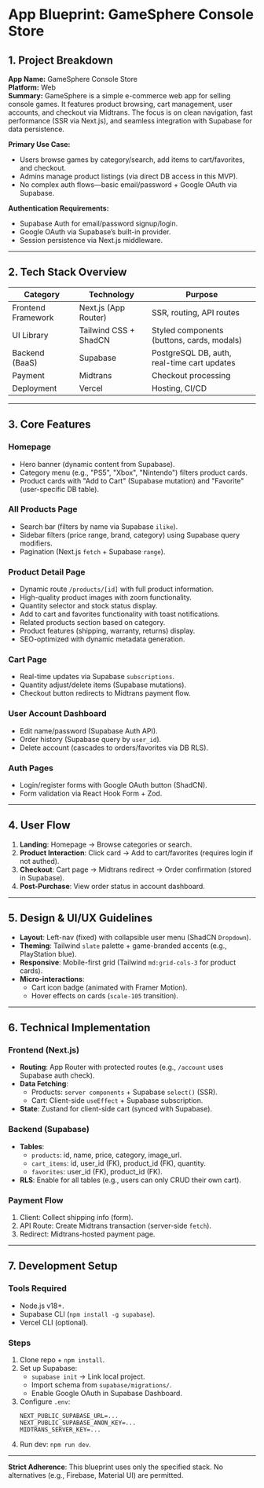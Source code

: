 # App Blueprint: GameSphere Console Store  

## 1. Project Breakdown  

**App Name:** GameSphere Console Store  
**Platform:** Web  
**Summary:** GameSphere is a simple e-commerce web app for selling console games. It features product browsing, cart management, user accounts, and checkout via Midtrans. The focus is on clean navigation, fast performance (SSR via Next.js), and seamless integration with Supabase for data persistence.  

**Primary Use Case:**  
- Users browse games by category/search, add items to cart/favorites, and checkout.  
- Admins manage product listings (via direct DB access in this MVP).  
- No complex auth flows—basic email/password + Google OAuth via Supabase.  

**Authentication Requirements:**  
- Supabase Auth for email/password signup/login.  
- Google OAuth via Supabase’s built-in provider.  
- Session persistence via Next.js middleware.  

---  

## 2. Tech Stack Overview  

| **Category**       | **Technology**              | **Purpose**                                  |  
|--------------------|----------------------------|---------------------------------------------|  
| Frontend Framework | Next.js (App Router)        | SSR, routing, API routes                    |  
| UI Library         | Tailwind CSS + ShadCN       | Styled components (buttons, cards, modals)  |  
| Backend (BaaS)     | Supabase                   | PostgreSQL DB, auth, real-time cart updates |  
| Payment           | Midtrans                   | Checkout processing                         |  
| Deployment        | Vercel                     | Hosting, CI/CD                              |  

---  

## 3. Core Features  

### **Homepage**  
- Hero banner (dynamic content from Supabase).  
- Category menu (e.g., "PS5", "Xbox", "Nintendo") filters product cards.  
- Product cards with "Add to Cart" (Supabase mutation) and "Favorite" (user-specific DB table).  

### **All Products Page**  
- Search bar (filters by name via Supabase `ilike`).  
- Sidebar filters (price range, brand, category) using Supabase query modifiers.  
- Pagination (Next.js `fetch` + Supabase `range`).  

### **Product Detail Page**  
- Dynamic route `/products/[id]` with full product information.  
- High-quality product images with zoom functionality.  
- Quantity selector and stock status display.  
- Add to cart and favorites functionality with toast notifications.  
- Related products section based on category.  
- Product features (shipping, warranty, returns) display.  
- SEO-optimized with dynamic metadata generation.  

### **Cart Page**  
- Real-time updates via Supabase `subscriptions`.  
- Quantity adjust/delete items (Supabase mutations).  
- Checkout button redirects to Midtrans payment flow.  

### **User Account Dashboard**  
- Edit name/password (Supabase Auth API).  
- Order history (Supabase query by `user_id`).  
- Delete account (cascades to orders/favorites via DB RLS).  

### **Auth Pages**  
- Login/register forms with Google OAuth button (ShadCN).  
- Form validation via React Hook Form + Zod.  

---  

## 4. User Flow  

1. **Landing**: Homepage → Browse categories or search.  
2. **Product Interaction**: Click card → Add to cart/favorites (requires login if not authed).  
3. **Checkout**: Cart page → Midtrans redirect → Order confirmation (stored in Supabase).  
4. **Post-Purchase**: View order status in account dashboard.  

---  

## 5. Design & UI/UX Guidelines  

- **Layout**: Left-nav (fixed) with collapsible user menu (ShadCN `Dropdown`).  
- **Theming**: Tailwind `slate` palette + game-branded accents (e.g., PlayStation blue).  
- **Responsive**: Mobile-first grid (Tailwind `md:grid-cols-3` for product cards).  
- **Micro-interactions**:  
  - Cart icon badge (animated with Framer Motion).  
  - Hover effects on cards (`scale-105` transition).  

---  

## 6. Technical Implementation  

### **Frontend (Next.js)**  
- **Routing**: App Router with protected routes (e.g., `/account` uses Supabase auth check).  
- **Data Fetching**:  
  - Products: `server components` + Supabase `select()` (SSR).  
  - Cart: Client-side `useEffect` + Supabase subscription.  
- **State**: Zustand for client-side cart (synced with Supabase).  

### **Backend (Supabase)**  
- **Tables**:  
  - `products`: id, name, price, category, image_url.  
  - `cart_items`: id, user_id (FK), product_id (FK), quantity.  
  - `favorites`: user_id (FK), product_id (FK).  
- **RLS**: Enable for all tables (e.g., users can only CRUD their own cart).  

### **Payment Flow**  
1. Client: Collect shipping info (form).  
2. API Route: Create Midtrans transaction (server-side `fetch`).  
3. Redirect: Midtrans-hosted payment page.  

---  

## 7. Development Setup  

### **Tools Required**  
- Node.js v18+.  
- Supabase CLI (`npm install -g supabase`).  
- Vercel CLI (optional).  

### **Steps**  
1. Clone repo + `npm install`.  
2. Set up Supabase:  
   - `supabase init` → Link local project.  
   - Import schema from `supabase/migrations/`.  
   - Enable Google OAuth in Supabase Dashboard.  
3. Configure `.env`:  
   ```env  
   NEXT_PUBLIC_SUPABASE_URL=...  
   NEXT_PUBLIC_SUPABASE_ANON_KEY=...  
   MIDTRANS_SERVER_KEY=...  
   ```  
4. Run dev: `npm run dev`.  

---  

**Strict Adherence**: This blueprint uses only the specified stack. No alternatives (e.g., Firebase, Material UI) are permitted.